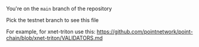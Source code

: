 You're on the `main` branch of the repository

Pick the testnet branch to see this file

For example, for xnet-triton use this: https://github.com/pointnetwork/point-chain/blob/xnet-triton/VALIDATORS.md
